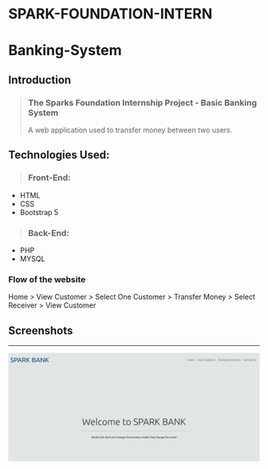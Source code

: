 # SPARK-FOUNDATION-INTERN

# Banking-System

## Introduction
>  ### The Sparks Foundation Internship Project - Basic Banking System
> A web application used to transfer money between two users.

## Technologies Used:
>  ### Front-End:
- HTML
- CSS
- Bootstrap 5
> ### Back-End:
-  PHP 
-  MYSQL

### Flow of the website
Home > View Customer > Select One Customer > Transfer Money > Select Receiver > View Customer

## Screenshots
___
![](screenshot/index.png)
